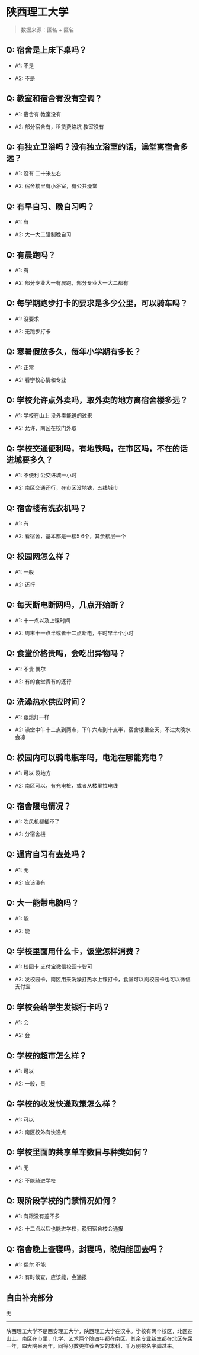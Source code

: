 # 陕西理工大学

> 数据来源：匿名 + 匿名

## Q: 宿舍是上床下桌吗？

- A1: 不是

- A2: 不是

## Q: 教室和宿舍有没有空调？

- A1: 宿舍有 教室没有

- A2: 部分宿舍有，租赁费略坑 教室没有

## Q: 有独立卫浴吗？没有独立浴室的话，澡堂离宿舍多远？

- A1: 没有 二十米左右

- A2: 宿舍楼里有小浴室，有公共澡堂

## Q: 有早自习、晚自习吗？

- A1: 有

- A2: 大一大二强制晚自习

## Q: 有晨跑吗？

- A1: 有

- A2: 部分专业大一有晨跑，部分专业大一大二都有

## Q: 每学期跑步打卡的要求是多少公里，可以骑车吗？

- A1: 没要求

- A2: 无跑步打卡

## Q: 寒暑假放多久，每年小学期有多长？

- A1: 正常

- A2: 看学校心情和专业

## Q: 学校允许点外卖吗，取外卖的地方离宿舍楼多远？

- A1: 学校在山上 没外卖能送的过来

- A2: 允许，南区在校门外取

## Q: 学校交通便利吗，有地铁吗，在市区吗，不在的话进城要多久？

- A1: 不便利 公交进城一小时

- A2: 南区交通还行，在市区没地铁，五线城市

## Q: 宿舍楼有洗衣机吗？

- A1: 有

- A2: 看宿舍，基本都是一楼5 6个，其余楼层一个

## Q: 校园网怎么样？

- A1: 一般

- A2: 还行

## Q: 每天断电断网吗，几点开始断？

- A1: 十一点以及上课时间

- A2: 周末十一点半或者十二点断电，平时早半个小时

## Q: 食堂价格贵吗，会吃出异物吗？

- A1: 不贵 偶尔

- A2: 有的食堂贵有的还行

## Q: 洗澡热水供应时间？

- A1: 跟熄灯一样

- A2: 澡堂中午十二点到两点，下午六点到十点半，宿舍楼里全天，不过太晚水会凉

## Q: 校园内可以骑电瓶车吗，电池在哪能充电？

- A1: 可以 没地方

- A2: 南区可以，有充电桩，或者从楼里拉电线

## Q: 宿舍限电情况？

- A1: 吹风机都插不了

- A2: 分宿舍楼

## Q: 通宵自习有去处吗？

- A1: 无

- A2: 应该没有

## Q: 大一能带电脑吗？

- A1: 能

- A2: 能

## Q: 学校里面用什么卡，饭堂怎样消费？

- A1: 校园卡 支付宝微信校园卡皆可

- A2: 发校园卡，南区用来洗澡打热水上课打卡，食堂可以刷校园卡也可以微信 支付宝

## Q: 学校会给学生发银行卡吗？

- A1: 会

- A2: 会

## Q: 学校的超市怎么样？

- A1: 可以

- A2: 一般，贵

## Q: 学校的收发快递政策怎么样？

- A1: 可以

- A2: 南区校外有快递点

## Q: 学校里面的共享单车数目与种类如何？

- A1: 无

- A2: 不能骑进学校

## Q: 现阶段学校的门禁情况如何？

- A1: 有跟没有差不多

- A2: 十二点以后也能进学校，晚归宿舍楼会通报

## Q: 宿舍晚上查寝吗，封寝吗，晚归能回去吗？

- A1: 偶尔 不能

- A2: 有时候查，应该能，会通报

## 自由补充部分

无

***

陕西理工大学不是西安理工大学，陕西理工大学在汉中。学校有两个校区，北区在山上，南区在市里，化学、艺术两个院四年都在南区，其余专业新生都在北区先呆一年，四大院呆两年。同等分数更推荐西安的本科，千万别被名字骗过来。